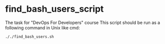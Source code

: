 # find_bash_users_script
The task for "DevOps For Developers" course
This script should be run as a following command in Unix like cmd:
```sh
././find_bash_users.sh
```
